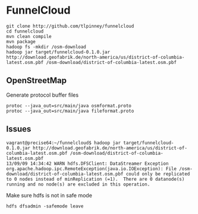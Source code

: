 # FunnelCloud 

    git clone http://github.com/tlpinney/funnelcloud 
    cd funnelcloud
    mvn clean compile
    mvn package 
    hadoop fs -mkdir /osm-download 
    hadoop jar target/funnelcloud-0.1.0.jar http://download.geofabrik.de/north-america/us/district-of-columbia-latest.osm.pbf /osm-download/district-of-columbia-latest.osm.pbf




## OpenStreetMap 

Generate protocol buffer files 

    protoc --java_out=src/main/java osmformat.proto
    protoc --java_out=src/main/java fileformat.proto
    
    
## Issues 

    vagrant@precise64:~/funnelcloud$ hadoop jar target/funnelcloud-0.1.0.jar http://download.geofabrik.de/north-america/us/district-of-columbia-latest.osm.pbf /osm-download/district-of-columbia-latest.osm.pbf
    13/09/09 14:34:42 WARN hdfs.DFSClient: DataStreamer Exception
    org.apache.hadoop.ipc.RemoteException(java.io.IOException): File /osm-download/district-of-columbia-latest.osm.pbf could only be replicated to 0 nodes instead of minReplication (=1).  There are 0 datanode(s) running and no node(s) are excluded in this operation.

Make sure hdfs is not in safe mode

	hdfs dfsadmin -safemode leave
